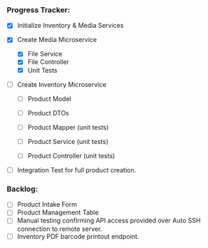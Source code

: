 ### Progress Tracker:

- [x] Initialize Inventory & Media Services

- [x] Create Media Microservice
  - [x] File Service
  - [x] File Controller
  - [x] Unit Tests

- [ ] Create Inventory Microservice 
  - [ ] Product Model
  - [ ] Product DTOs
  - [ ] Product Mapper (unit tests)
  - [ ] Product Service (unit tests)
  - [ ] Product Controller (unit tests)

       
- [ ] Integration Test for full product creation.

### Backlog:
- [ ] Product Intake Form
- [ ] Product Management Table
- [ ] Manual testing confirming API access provided over Auto SSH connection to remote server.
- [ ] Inventory PDF barcode printout endpoint.
